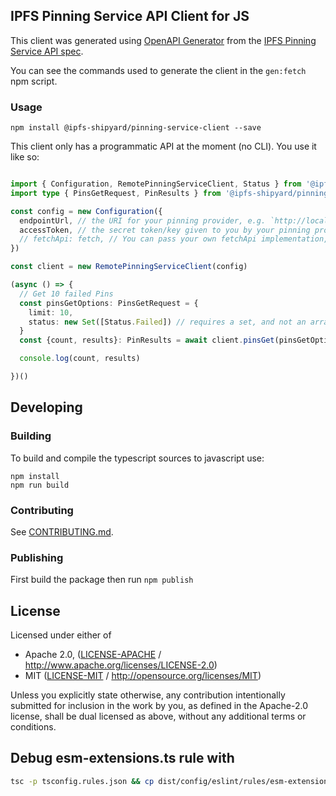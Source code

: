 ## IPFS Pinning Service API Client for JS

This client was generated using [OpenAPI Generator](https://github.com/OpenAPITools/openapi-generator) from the [IPFS Pinning Service API spec](https://ipfs.github.io/pinning-services-api-spec/).

You can see the commands used to generate the client in the `gen:fetch` npm script.

### Usage

```
npm install @ipfs-shipyard/pinning-service-client --save
```

This client only has a programmatic API at the moment (no CLI). You use it like so:

```ts

import { Configuration, RemotePinningServiceClient, Status } from '@ipfs-shipyard/pinning-service-client'
import type { PinsGetRequest, PinResults } from '@ipfs-shipyard/pinning-service-client'

const config = new Configuration({
  endpointUrl, // the URI for your pinning provider, e.g. `http://localhost:3000`
  accessToken, // the secret token/key given to you by your pinning provider
  // fetchApi: fetch, // You can pass your own fetchApi implementation, but we use fetch-ponyfill by default.
})

const client = new RemotePinningServiceClient(config)

(async () => {
  // Get 10 failed Pins
  const pinsGetOptions: PinsGetRequest = {
    limit: 10,
    status: new Set([Status.Failed]) // requires a set, and not an array
  }
  const {count, results}: PinResults = await client.pinsGet(pinsGetOptions)

  console.log(count, results)

})()

```

## Developing

### Building

To build and compile the typescript sources to javascript use:
```
npm install
npm run build
```

### Contributing

See [CONTRIBUTING.md](CONTRIBUTING.md).

### Publishing

First build the package then run ```npm publish```

## License

Licensed under either of

 * Apache 2.0, ([LICENSE-APACHE](LICENSE-APACHE) / http://www.apache.org/licenses/LICENSE-2.0)
 * MIT ([LICENSE-MIT](LICENSE-MIT) / http://opensource.org/licenses/MIT)

Unless you explicitly state otherwise, any contribution intentionally submitted
for inclusion in the work by you, as defined in the Apache-2.0 license, shall
be dual licensed as above, without any additional terms or conditions.


## Debug esm-extensions.ts rule with
```bash
tsc -p tsconfig.rules.json && cp dist/config/eslint/rules/esm-extensions.js node_modules/eslint-plugin-import/lib/rules/esm-extensions.js && patch-package eslint-plugin-import && TIMING=1 eslint --no-eslintrc --plugin "@typescript-eslint" --plugin "import" --parser "@typescript-eslint/parser" --rule 'import/esm-extensions: "error"' --ignore-pattern 'node_modules/*' src/*.ts generated/fetch/src/*.ts
```
